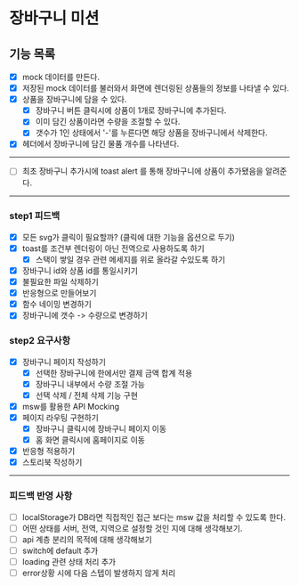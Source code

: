 # 장바구니 미션

## 기능 목록

- [x] mock 데이터를 만든다.
- [x] 저장된 mock 데이터를 불러와서 화면에 렌더링된 상품들의 정보를 나타낼 수 있다.
- [x] 상품을 장바구니에 담을 수 있다.
  - [x] 장바구니 버튼 클릭시에 상품이 1개로 장바구니에 추가된다.
  - [x] 이미 담긴 상품이라면 수량을 조절할 수 있다.
  - [x] 갯수가 1인 상태에서 '-'를 누른다면 해당 상품을 장바구니에서 삭제한다.
- [x] 헤더에서 장바구니에 담긴 물품 개수를 나타낸다.

---

- [ ] 최초 장바구니 추가시에 toast alert 를 통해 장바구니에 상품이 추가됐음을 알려준다.

---

### step1 피드백

- [x] 모든 svg가 클릭이 필요할까? (클릭에 대한 기능을 옵션으로 두기)
- [x] toast를 조건부 렌더링이 아닌 전역으로 사용하도록 하기
  - [x] 스택이 쌓일 경우 관련 메세지를 위로 올라갈 수있도록 하기
- [x] 장바구니 id와 상품 id를 통일시키기
- [x] 불필요한 파일 삭제하기
- [x] 반응형으로 만들어보기
- [x] 함수 네이밍 변경하기
- [x] 장바구니에 갯수 -> 수량으로 변경하기

### step2 요구사항

- [x] 장바구니 페이지 작성하기
  - [x] 선택한 장바구니에 한에서만 결제 금액 합계 적용
  - [x] 장바구니 내부에서 수량 조절 가능
  - [x] 선택 삭제 / 전체 삭제 기능 구현
- [x] msw를 활용한 API Mocking
- [x] 페이지 라우팅 구현하기
  - [x] 장바구니 클릭시에 장바구니 페이지 이동
  - [x] 홈 화면 클릭시에 홈페이지로 이동
- [x] 반응형 적용하기
- [x] 스토리북 작성하기

---

### 피드백 반영 사항

- [ ] localStorage가 DB라면 직접적인 접근 보다는 msw 값을 처리할 수 있도록 한다.
- [ ] 어떤 상태를 서버, 전역, 지역으로 설정할 것인 지에 대해 생각해보기.
- [ ] api 계층 분리의 목적에 대해 생각해보기
- [ ] switch에 default 추가
- [ ] loading 관련 상태 처리 추가
- [ ] error상황 시에 다음 스텝이 발생하지 않게 처리
